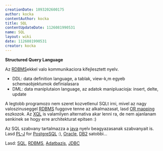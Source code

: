 ```yaml
---
creationDate: 1093202600175 
author: kocka 
contentAuthor: kocka 
title: SQL 
contentUpdateDate: 1126081990531 
name: SQL 
layout: wiki 
date: 1126081990531 
creator: kocka 
---
```

__Structured Query Language__

Az [RDBMS](RDBMS.html)ekkel valo kommunikaciora kifejlesztett nyelv.

*   DDL: data definition language, a tablak, view-k,m egyeb schemaobjektumok definialasara
*   DML: data maniplutaion language, az adatok manipluacioja: insert, delte, update



A legtobb programozo nem szeret kozvetlenul SQLt irni, mivel az nagy valoszinuseggel [RDBMS](RDBMS.html) fuggove tenne az alkalmazasat, lasd [OR mapping](OR%20Mapping.html) eszkozok. Az [XQL](xql.html) is valamilyen alternativa akar lenni ra, de nem ajanlanam senkinek se hogy erre architekturat epitsen :)



Az SQL szabvany tartalmazza a [java](java.html) nyelv beagyazasanak szabvanyait is. Lasd [PL-J](PL-J.html) for [PostgreSQL](PostgreSQL.html) :), [Oracle](Oracle.html), [DB2](DB2.html) satobbi...



Lasd: [SQL](SQL.html), [RDBMS](RDBMS.html), [Adatbazis](Adatbazis.html), [JDBC](JDBC.html)
